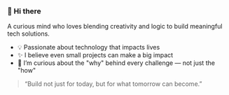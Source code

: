 ### 👋 Hi there

A curious mind who loves blending creativity and logic to build meaningful tech solutions.

- 💡 Passionate about technology that impacts lives  
- ✨ I believe even small projects can make a big impact  
- 🧭 I’m curious about the "why" behind every challenge — not just the "how"

> “Build not just for today, but for what tomorrow can become.”

